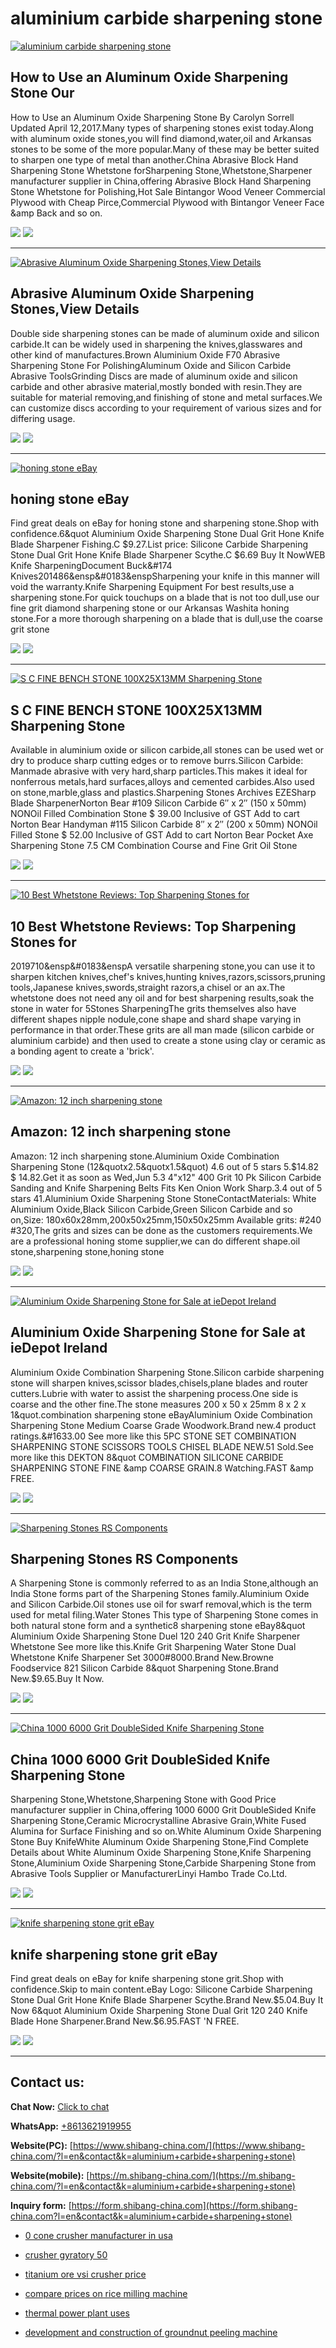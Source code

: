 # aluminium carbide sharpening stone

<a href="https://swt.shibang-china.com/?l=en&img&k=aluminium+carbide+sharpening+stone" target="_blank">![aluminium carbide sharpening stone](http://static.shibang-china.com/all-800x300/1161.jpg)</a>

## How to Use an Aluminum Oxide Sharpening Stone Our
How to Use an Aluminum Oxide Sharpening Stone By Carolyn Sorrell Updated April 12,2017.Many types of sharpening stones exist today.Along with aluminum oxide stones,you will find diamond,water,oil and Arkansas stones to be some of the more popular.Many of these may be better suited to sharpen one type of metal than another.China Abrasive Block Hand Sharpening Stone Whetstone forSharpening Stone,Whetstone,Sharpener manufacturer supplier in China,offering Abrasive Block Hand Sharpening Stone Whetstone for Polishing,Hot Sale Bintangor Wood Veneer Commercial Plywood with Cheap Pirce,Commercial Plywood with Bintangor Veneer Face &amp Back and so on.


<a href="https://whatsapp.shibangsoft.com/WhatsApp.php" target="_blank" title="WhatsApp">![](http://static.shibang-china.com/icon/whatsapp.png)</a> <a href="https://swt.shibang-china.com/?l=en&icon&k=aluminium+carbide+sharpening+stone" target="_blank">![](http://static.shibang-china.com/icon/chat-en.png)</a>

---

<a href="https://swt.shibang-china.com/?l=en&img&k=aluminium+carbide+sharpening+stone" target="_blank">![Abrasive Aluminum Oxide Sharpening Stones,View Details](http://static.shibang-china.com/all-800x300/926.jpg)</a>

## Abrasive Aluminum Oxide Sharpening Stones,View Details
Double side sharpening stones can be made of aluminum oxide and silicon carbide.It can be widely used in sharpening the knives,glasswares and other kind of manufactures.Brown Aluminium Oxide F70 Abrasive Sharpening Stone For PolishingAluminum Oxide and Silicon Carbide Abrasive ToolsGrinding Discs are made of aluminum oxide and silicon carbide and other abrasive material,mostly bonded with resin.They are suitable for material removing,and finishing of stone and metal surfaces.We can customize discs according to your requirement of various sizes and for differing usage.


<a href="https://whatsapp.shibangsoft.com/WhatsApp.php" target="_blank" title="WhatsApp">![](http://static.shibang-china.com/icon/whatsapp.png)</a> <a href="https://swt.shibang-china.com/?l=en&icon&k=aluminium+carbide+sharpening+stone" target="_blank">![](http://static.shibang-china.com/icon/chat-en.png)</a>

---

<a href="https://swt.shibang-china.com/?l=en&img&k=aluminium+carbide+sharpening+stone" target="_blank">![honing stone eBay](http://static.shibang-china.com/all-800x300/432.jpg)</a>

## honing stone eBay
Find great deals on eBay for honing stone and sharpening stone.Shop with confidence.6&quot Aluminium Oxide Sharpening Stone Dual Grit Hone Knife Blade Sharpener Fishing.C $9.27.List price: Silicone Carbide Sharpening Stone Dual Grit Hone Knife Blade Sharpener Scythe.C $6.69 Buy It NowWEB Knife SharpeningDocument Buck&#174 Knives201486&ensp&#0183&enspSharpening your knife in this manner will void the warranty.Knife Sharpening Equipment For best results,use a sharpening stone.For quick touchups on a blade that is not too dull,use our fine grit diamond sharpening stone or our Arkansas Washita honing stone.For a more thorough sharpening on a blade that is dull,use the coarse grit stone


<a href="https://whatsapp.shibangsoft.com/WhatsApp.php" target="_blank" title="WhatsApp">![](http://static.shibang-china.com/icon/whatsapp.png)</a> <a href="https://swt.shibang-china.com/?l=en&icon&k=aluminium+carbide+sharpening+stone" target="_blank">![](http://static.shibang-china.com/icon/chat-en.png)</a>

---

<a href="https://swt.shibang-china.com/?l=en&img&k=aluminium+carbide+sharpening+stone" target="_blank">![S C FINE BENCH STONE 100X25X13MM Sharpening Stone](http://static.shibang-china.com/all-800x300/1512.jpg)</a>

## S C FINE BENCH STONE 100X25X13MM Sharpening Stone
Available in aluminium oxide or silicon carbide,all stones can be used wet or dry to produce sharp cutting edges or to remove burrs.Silicon Carbide: Manmade abrasive with very hard,sharp particles.This makes it ideal for nonferrous metals,hard surfaces,alloys and cemented carbides.Also used on stone,marble,glass and plastics.Sharpening Stones Archives EZESharp Blade SharpenerNorton Bear #109 Silicon Carbide 6″ x 2″ (150 x 50mm) NONOil Filled Combination Stone $ 39.00 Inclusive of GST Add to cart Norton Bear Handyman #115 Silicon Carbide 8″ x 2″ (200 x 50mm) NONOil Filled Stone $ 52.00 Inclusive of GST Add to cart Norton Bear Pocket Axe Sharpening Stone 7.5 CM Combination Course and Fine Grit Oil Stone


<a href="https://whatsapp.shibangsoft.com/WhatsApp.php" target="_blank" title="WhatsApp">![](http://static.shibang-china.com/icon/whatsapp.png)</a> <a href="https://swt.shibang-china.com/?l=en&icon&k=aluminium+carbide+sharpening+stone" target="_blank">![](http://static.shibang-china.com/icon/chat-en.png)</a>

---

<a href="https://swt.shibang-china.com/?l=en&img&k=aluminium+carbide+sharpening+stone" target="_blank">![10 Best Whetstone Reviews: Top Sharpening Stones for](http://static.shibang-china.com/all-800x300/1014.jpg)</a>

## 10 Best Whetstone Reviews: Top Sharpening Stones for
2019710&ensp&#0183&enspA versatile sharpening stone,you can use it to sharpen kitchen knives,chef's knives,hunting knives,razors,scissors,pruning tools,Japanese knives,swords,straight razors,a chisel or an ax.The whetstone does not need any oil and for best sharpening results,soak the stone in water for 5Stones SharpeningThe grits themselves also have different shapes nipple nodule,cone shape and shard shape varying in performance in that order.These grits are all man made (silicon carbide or aluminium carbide) and then used to create a stone using clay or ceramic as a bonding agent to create a 'brick'.


<a href="https://whatsapp.shibangsoft.com/WhatsApp.php" target="_blank" title="WhatsApp">![](http://static.shibang-china.com/icon/whatsapp.png)</a> <a href="https://swt.shibang-china.com/?l=en&icon&k=aluminium+carbide+sharpening+stone" target="_blank">![](http://static.shibang-china.com/icon/chat-en.png)</a>

---

<a href="https://swt.shibang-china.com/?l=en&img&k=aluminium+carbide+sharpening+stone" target="_blank">![Amazon: 12 inch sharpening stone](http://static.shibang-china.com/all-800x300/689.jpg)</a>

## Amazon: 12 inch sharpening stone
Amazon: 12 inch sharpening stone.Aluminium Oxide Combination Sharpening Stone (12&quotx2.5&quotx1.5&quot) 4.6 out of 5 stars 5.$14.82 $ 14.82.Get it as soon as Wed,Jun 5.3 4"x12" 400 Grit 10 Pk Silicon Carbide Sanding and Knife Sharpening Belts Fits Ken Onion Work Sharp.3.4 out of 5 stars 41.Aluminium Oxide Sharpening Stone StoneContactMaterials: White Aluminium Oxide,Black Silicon Carbide,Green Silicon Carbide and so on,Size: 180x60x28mm,200x50x25mm,150x50x25mm Available grits: #240 #320,The grits and sizes can be done as the customers requirements.We are a professional honing stome supplier,we can do different shape.oil stone,sharpening stone,honing stone


<a href="https://whatsapp.shibangsoft.com/WhatsApp.php" target="_blank" title="WhatsApp">![](http://static.shibang-china.com/icon/whatsapp.png)</a> <a href="https://swt.shibang-china.com/?l=en&icon&k=aluminium+carbide+sharpening+stone" target="_blank">![](http://static.shibang-china.com/icon/chat-en.png)</a>

---

<a href="https://swt.shibang-china.com/?l=en&img&k=aluminium+carbide+sharpening+stone" target="_blank">![Aluminium Oxide Sharpening Stone for Sale at ieDepot Ireland](http://static.shibang-china.com/all-800x300/62.jpg)</a>

## Aluminium Oxide Sharpening Stone for Sale at ieDepot Ireland
Aluminium Oxide Combination Sharpening Stone.Silicon carbide sharpening stone will sharpen knives,scissor blades,chisels,plane blades and router cutters.Lubrie with water to assist the sharpening process.One side is coarse and the other fine.The stone measures 200 x 50 x 25mm 8 x 2 x 1&quot.combination sharpening stone eBayAluminium Oxide Combination Sharpening Stone Medium Coarse Grade Woodwork.Brand new.4 product ratings.&#1633.00 See more like this 5PC STONE SET COMBINATION SHARPENING STONE SCISSORS TOOLS CHISEL BLADE NEW.51 Sold.See more like this DEKTON 8&quot COMBINATION SILICONE CARBIDE SHARPENING STONE FINE &amp COARSE GRAIN.8 Watching.FAST &amp FREE.


<a href="https://whatsapp.shibangsoft.com/WhatsApp.php" target="_blank" title="WhatsApp">![](http://static.shibang-china.com/icon/whatsapp.png)</a> <a href="https://swt.shibang-china.com/?l=en&icon&k=aluminium+carbide+sharpening+stone" target="_blank">![](http://static.shibang-china.com/icon/chat-en.png)</a>

---

<a href="https://swt.shibang-china.com/?l=en&img&k=aluminium+carbide+sharpening+stone" target="_blank">![Sharpening Stones RS Components](http://static.shibang-china.com/all-800x300/36.jpg)</a>

## Sharpening Stones RS Components
A Sharpening Stone is commonly referred to as an India Stone,although an India Stone forms part of the Sharpening Stones family.Aluminium Oxide and Silicon Carbide.Oil stones use oil for swarf removal,which is the term used for metal filing.Water Stones This type of Sharpening Stone comes in both natural stone form and a synthetic8 sharpening stone eBay8&quot Aluminium Oxide Sharpening Stone Duel 120 240 Grit Knife Sharpener Whetstone See more like this.Knife Grit Sharpening Water Stone Dual Whetstone Knife Sharpener Set 3000#8000.Brand New.Browne Foodservice 821 Silicon Carbide 8&quot Sharpening Stone.Brand New.$9.65.Buy It Now.


<a href="https://whatsapp.shibangsoft.com/WhatsApp.php" target="_blank" title="WhatsApp">![](http://static.shibang-china.com/icon/whatsapp.png)</a> <a href="https://swt.shibang-china.com/?l=en&icon&k=aluminium+carbide+sharpening+stone" target="_blank">![](http://static.shibang-china.com/icon/chat-en.png)</a>

---

<a href="https://swt.shibang-china.com/?l=en&img&k=aluminium+carbide+sharpening+stone" target="_blank">![China 1000 6000 Grit DoubleSided Knife Sharpening Stone](http://static.shibang-china.com/all-800x300/795.jpg)</a>

## China 1000 6000 Grit DoubleSided Knife Sharpening Stone
Sharpening Stone,Whetstone,Sharpening Stone with Good Price manufacturer supplier in China,offering 1000 6000 Grit DoubleSided Knife Sharpening Stone,Ceramic Microcrystalline Abrasive Grain,White Fused Alumina for Surface Finishing and so on.White Aluminum Oxide Sharpening Stone Buy KnifeWhite Aluminum Oxide Sharpening Stone,Find Complete Details about White Aluminum Oxide Sharpening Stone,Knife Sharpening Stone,Aluminium Oxide Sharpening Stone,Carbide Sharpening Stone from Abrasive Tools Supplier or ManufacturerLinyi Hambo Trade Co.Ltd.


<a href="https://whatsapp.shibangsoft.com/WhatsApp.php" target="_blank" title="WhatsApp">![](http://static.shibang-china.com/icon/whatsapp.png)</a> <a href="https://swt.shibang-china.com/?l=en&icon&k=aluminium+carbide+sharpening+stone" target="_blank">![](http://static.shibang-china.com/icon/chat-en.png)</a>

---

<a href="https://swt.shibang-china.com/?l=en&img&k=aluminium+carbide+sharpening+stone" target="_blank">![knife sharpening stone grit eBay](http://static.shibang-china.com/all-800x300/1324.jpg)</a>

## knife sharpening stone grit eBay
Find great deals on eBay for knife sharpening stone grit.Shop with confidence.Skip to main content.eBay Logo: Silicone Carbide Sharpening Stone Dual Grit Hone Knife Blade Sharpener Scythe.Brand New.$5.04.Buy It Now 6&quot Aluminium Oxide Sharpening Stone Dual Grit 120 240 Knife Blade Hone Sharpener.Brand New.$6.95.FAST 'N FREE.

<a href="https://whatsapp.shibangsoft.com/WhatsApp.php" target="_blank" title="WhatsApp">![](http://static.shibang-china.com/icon/whatsapp.png)</a> <a href="https://swt.shibang-china.com/?l=en&icon&k=aluminium+carbide+sharpening+stone" target="_blank">![](http://static.shibang-china.com/icon/chat-en.png)</a>

---
## Contact us:

**Chat Now:** [Click to chat](https://swt.shibang-china.com?l=en&contact&k=aluminium+carbide+sharpening+stone)

**WhatsApp:**  [+8613621919955](https://whatsapp.shibangsoft.com/WhatsApp.php)

**Website(PC):** [https://www.shibang-china.com/](https://www.shibang-china.com/?l=en&contact&k=aluminium+carbide+sharpening+stone)

**Website(mobile):** [https://m.shibang-china.com/](https://m.shibang-china.com/?l=en&contact&k=aluminium+carbide+sharpening+stone)

**Inquiry form:** [https://form.shibang-china.com](https://form.shibang-china.com?l=en&contact&k=aluminium+carbide+sharpening+stone)

* [0 cone crusher manufacturer in usa](../113/0%20cone%20crusher%20manufacturer%20in%20usa.md)

* [crusher gyratory 50](../115/crusher%20gyratory%2050.md)

* [titanium ore vsi crusher price](../119/titanium%20ore%20vsi%20crusher%20price.md)

* [compare prices on rice milling machine](../113/compare%20prices%20on%20rice%20milling%20machine.md)

* [thermal power plant uses](../120/thermal%20power%20plant%20uses.md)

* [development and construction of groundnut peeling machine](../116/development%20and%20construction%20of%20groundnut%20peeling%20machine.md)